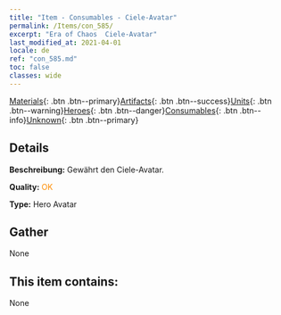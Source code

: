 ```yaml
---
title: "Item - Consumables - Ciele-Avatar"
permalink: /Items/con_585/
excerpt: "Era of Chaos  Ciele-Avatar"
last_modified_at: 2021-04-01
locale: de
ref: "con_585.md"
toc: false
classes: wide
---
```

 [Materials](/de/Items/){: .btn .btn--primary}[Artifacts](/de/Items/Artifacts/){: .btn .btn--success}[Units](/de/Items/Units/){: .btn .btn--warning}[Heroes](/de/Items/Heroes/){: .btn .btn--danger}[Consumables](/de/Items/Consumables/){: .btn .btn--info}[Unknown](/de/Items/Unknown/){: .btn .btn--primary}

## Details
 **Beschreibung:** Gewährt den Ciele-Avatar.

 **Quality:** <span style="color: #FF8C00">OK</span>

 **Type:** Hero Avatar

## Gather

  None

## This item contains:

  None

